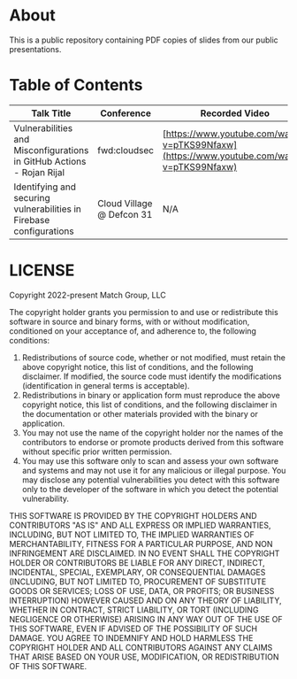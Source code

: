# About

This is a public repository containing PDF copies of slides from our public presentations. 

# Table of Contents

| Talk Title  | Conference | Recorded Video | Slides |
| ------------- | ------------- | ------------- | ------------- |
| Vulnerabilities and Misconfigurations in GitHub Actions - Rojan Rijal  | fwd:cloudsec  | [https://www.youtube.com/watch?v=pTKS99Nfaxw](https://www.youtube.com/watch?v=pTKS99Nfaxw) | [Slides](/fwdcloudsec-2023.pdf) |
| Identifying and securing vulnerabilities in Firebase configurations | Cloud Village @ Defcon 31 | N/A | [Slides](/CloudVillage-2023-Talk.pdf) |

# LICENSE
Copyright 2022-present Match Group, LLC

The copyright holder grants you permission to and use  or redistribute this software in source and binary forms, with or without modification, conditioned on your acceptance of, and adherence to, the following conditions:

1. Redistributions of source code, whether or not modified, must retain the above copyright notice, this list of conditions, and the following disclaimer. If modified, the source code must identify the modifications (identification in general terms is acceptable).
2. Redistributions in binary or application form must reproduce the above copyright notice, this list of conditions, and the following disclaimer in the documentation or other materials provided with the binary or application.
3. You may not use the name of the copyright holder nor the names of the contributors to endorse or promote products derived from this software without specific prior written permission.
4. You may use this software only to scan and assess your own software and systems and may not use it for any malicious or illegal purpose. You may disclose any potential vulnerabilities you detect with this software only to the developer of the software in which you detect the potential vulnerability.

THIS SOFTWARE IS PROVIDED BY THE COPYRIGHT HOLDERS AND CONTRIBUTORS "AS IS" AND ALL EXPRESS OR IMPLIED WARRANTIES, INCLUDING, BUT NOT LIMITED TO, THE IMPLIED WARRANTIES OF MERCHANTABILITY, FITNESS FOR A PARTICULAR PURPOSE, AND NON INFRINGEMENT ARE DISCLAIMED. IN NO EVENT SHALL THE COPYRIGHT HOLDER OR CONTRIBUTORS BE LIABLE FOR ANY DIRECT, INDIRECT, INCIDENTAL, SPECIAL, EXEMPLARY, OR CONSEQUENTIAL DAMAGES (INCLUDING, BUT NOT LIMITED TO, PROCUREMENT OF SUBSTITUTE GOODS OR SERVICES; LOSS OF USE, DATA, OR PROFITS; OR BUSINESS INTERRUPTION) HOWEVER CAUSED AND ON ANY THEORY OF LIABILITY, WHETHER IN CONTRACT, STRICT LIABILITY, OR TORT (INCLUDING NEGLIGENCE OR OTHERWISE) ARISING IN ANY WAY OUT OF THE USE OF THIS SOFTWARE, EVEN IF ADVISED OF THE POSSIBILITY OF SUCH DAMAGE. YOU AGREE TO INDEMNIFY AND HOLD HARMLESS THE COPYRIGHT HOLDER AND ALL CONTRIBUTORS AGAINST ANY CLAIMS THAT ARISE BASED ON YOUR USE, MODIFICATION, OR REDISTRIBUTION OF THIS SOFTWARE.